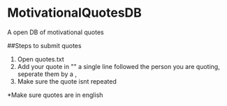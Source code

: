 # MotivationalQuotesDB
A open DB of motivational quotes

##Steps to submit quotes
1. Open quotes.txt
2. Add your quote in "" a single line followed the person you are quoting, seperate them by a ,
3. Make sure the quote isnt repeated

*Make sure quotes are in english